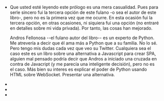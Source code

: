 - Que usted esté leyendo este prólogo es una mera casualidad. Pues para serle sincero fui la tercera opción de este fulano -o sea el autor de este libro-, pero no es la primera vez que me ocurre. En esta ocasión fui la tercera opción, en otras ocasiones, ni siquiera fui una opción  (no entraré en detalles sobre mi vida privada). Por tanto, las cosas han mejorado.
  
  Andros Fellonosa --el fulano autor del libro-- es un experto de Python. Me atrevería a decir que él ama más a Python que a su familia. No lo sé. Pero tengo mis dudas cada vez que veo su Twitter. Cualquiera sea el caso este es un libro sobre una alternativa a Javascript para crear SPA,  alguien mal pensado podría decir que Andros a iniciado una cruzada en contra de Javacript (y me parecía una inteligente decisión), pero no es el caso. Más bien su interes es explicar el poder de Python usando HTML sobre WebSocket. Presentar una alternativa.
-
-
-